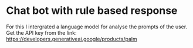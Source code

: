 # Chat bot with rule based response
For this I intergrated a language model for analyse the prompts of the user.
Get the API key from the link: https://developers.generativeai.google/products/palm  

